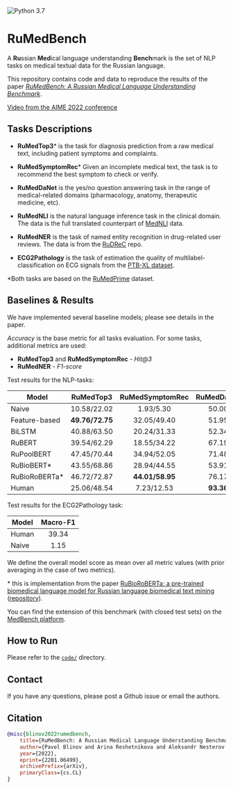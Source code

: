![Python 3.7](https://img.shields.io/badge/python-3.7-green.svg)

# RuMedBench
A **Ru**ssian **Med**ical language understanding **Bench**mark is the set of NLP tasks on medical textual data for the Russian language.

This repository contains code and data to reproduce the results of the paper [*RuMedBench: A Russian Medical Language Understanding Benchmark*](https://arxiv.org/abs/2201.06499).

[Video from the AIME 2022 conference](https://youtu.be/ZO7BoRzJdmE)

## Tasks Descriptions
- **RuMedTop3**\* is the task for diagnosis prediction from a raw medical text, including patient symptoms and complaints.

- **RuMedSymptomRec**\* Given an incomplete medical text, the task is to recommend the best symptom to check or verify.

- **RuMedDaNet** is the yes/no question answering task in the range of medical-related domains (pharmacology, anatomy, therapeutic medicine, etc).

- **RuMedNLI** is the natural language inference task in the clinical domain. The data is the full translated counterpart of [MedNLI](https://jgc128.github.io/mednli/) data.

- **RuMedNER** is the task of named entity recognition in drug-related user reviews. The data is from the [RuDReC](https://github.com/cimm-kzn/RuDReC) repo.

- **ECG2Pathology** is the task of estimation the quality of multilabel-classification on ECG signals from the [PTB-XL dataset](https://physionet.org/content/ptb-xl/).

\*Both tasks are based on the [RuMedPrime](https://zenodo.org/record/5765873#.YbBlXT9Bzmw) dataset.

## Baselines & Results
We have implemented several baseline models; please see details in the paper.

*Accuracy* is the base metric for all tasks evaluation. For some tasks, additional metrics are used:
- **RuMedTop3** and **RuMedSymptomRec** - *Hit@3*
- **RuMedNER** - *F1-score*

Test results for the NLP-tasks:

| Model | RuMedTop3 | RuMedSymptomRec | RuMedDaNet | RuMedNLI | RuMedNER | Overall |
| ------ | :------: | :------: | :------: | :------: | :------: | :------: |
|Naive | 10.58/22.02 | 1.93/5.30 | 50.00 | 33.33 | 93.66/51.96 | 35.21 |
|Feature-based | **49.76/72.75**  |  32.05/49.40  |   51.95 |  59.70  | 94.40/62.89 |  58.46  |
|BiLSTM | 40.88/63.50  |  20.24/31.33  |   52.34 |  60.06  | 94.74/63.26 |  53.87  |
|RuBERT | 39.54/62.29 | 18.55/34.22 | 67.19 | 77.64 | 96.63/73.53 | 61.44 |
|RuPoolBERT | 47.45/70.44 | 34.94/52.05 | 71.48 | 77.29 | 96.47/73.15 | 67.20 |
|RuBioBERT* | 43.55/68.86 | 28.94/44.55 | 53.91 | 80.31 | 96.63/75.97 | 62.69 |
|RuBioRoBERTa* | 46.72/72.87 | **44.01/58.95** | 76.17 | 82.77 | **97.19/77.81** | **71.54** |
|Human | 25.06/48.54 | 7.23/12.53 | **93.36** | **83.26** | 96.09/76.18 | 61.89 |

Test results for the ECG2Pathology task:

| Model | Macro-F1 |
| ------ | :------: |
|Human | 39.34 |
|Naive | 1.15 |

We define the overall model score as mean over all metric values (with prior averaging in the case of two metrics).

\* this is implementation from the paper [RuBioRoBERTa: a pre-trained biomedical language model for Russian language biomedical text mining](https://arxiv.org/abs/2204.03951) ([repository](https://github.com/alexyalunin/RuBioRoBERTa)).

You can find the extension of this benchmark (with closed test sets) on the [MedBench platform](https://medbench.ru/).

## How to Run
Please refer to the [`code/`](code/) directory.

## Contact
If you have any questions, please post a Github issue or email the authors.

## Citation
```bibtex
@misc{blinov2022rumedbench,
    title={RuMedBench: A Russian Medical Language Understanding Benchmark},
    author={Pavel Blinov and Arina Reshetnikova and Aleksandr Nesterov and Galina Zubkova and Vladimir Kokh},
    year={2022},
    eprint={2201.06499},
    archivePrefix={arXiv},
    primaryClass={cs.CL}
}
```
